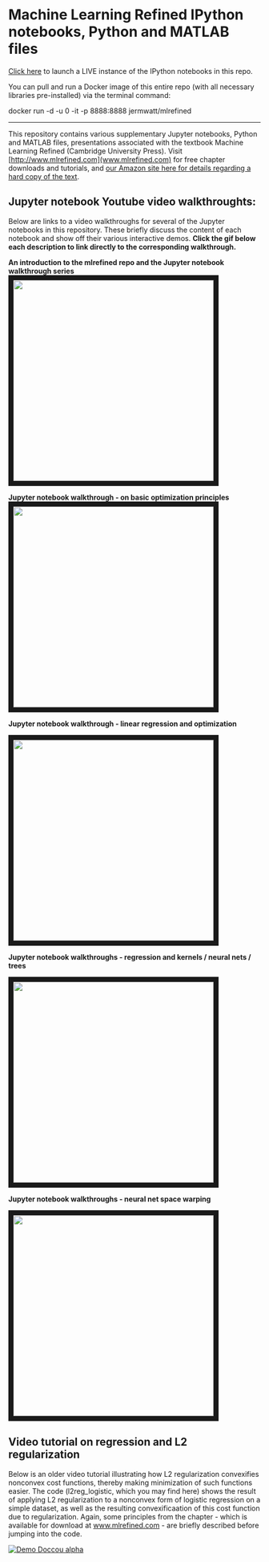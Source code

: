 # Machine Learning Refined IPython notebooks, Python and MATLAB files

[Click here](http://35.163.77.255:8000/) to launch a LIVE instance of the IPython notebooks in this repo.  

You can pull and run a Docker image of this entire repo (with all necessary libraries pre-installed) via the terminal command: 

docker run -d -u 0 -it -p 8888:8888 jermwatt/mlrefined

- - -
This repository contains various supplementary Jupyter notebooks, Python and MATLAB files, presentations associated with the textbook Machine Learning Refined (Cambridge University Press). Visit [http://www.mlrefined.com](www.mlrefined.com) for free chapter downloads and tutorials, and [our Amazon site here for details regarding a hard copy of the text](https://www.amazon.com/Machine-Learning-Refined-Foundations-Applications/dp/1107123526/ref=sr_1_1?ie=UTF8&qid=1471025359&sr=8-1&keywords=machine+learning+refined).

## Jupyter notebook Youtube video walkthroughts:

Below are links to a video walkthroughs for several of the Jupyter notebooks in this repository.  These briefly discuss the content of each notebook and show off their various interactive demos.  **Click the gif below each description to link directly to the corresponding walkthrough.**


**An introduction to the mlrefined repo and the Jupyter notebook walkthrough series**
<a href="https://www.youtube.com/watch?v=qAHp91oaPmA&list=PLP4qPrZ20QB5IjpN0iQTgCepv54yA6kVF&index=1
" target="_blank"><img src="https://j.gifs.com/g5yPoZ.gif" 
alt="" width="400" height="400" border="10" /></a>


**Jupyter notebook walkthrough - on basic optimization principles**
<a href="(https://www.youtube.com/watch?v=l248ub44TRs&index=2&list=PLP4qPrZ20QB5IjpN0iQTgCepv54yA6kVF
" target="_blank"><img src="https://j.gifs.com/vgwk1L.gif" 
alt="" width="400" height="400" border="10" /></a>


**Jupyter notebook walkthrough - linear regression and optimization**

<a href="(https://www.youtube.com/watch?v=5-QY6MCt7fo&index=3&list=PLP4qPrZ20QB5IjpN0iQTgCepv54yA6kVF
" target="_blank"><img src="https://j.gifs.com/Z4gR12.gif" 
alt="" width="400" height="400" border="10" /></a>


**Jupyter notebook walkthroughs - regression and kernels / neural nets / trees**

<a href="(https://www.youtube.com/watch?v=VITu0cHBQto&index=4&list=PLP4qPrZ20QB5IjpN0iQTgCepv54yA6kVF
" target="_blank"><img src="https://j.gifs.com/pgnP3m.gif" 
alt="" width="400" height="400" border="10" /></a>


**Jupyter notebook walkthroughs - neural net space warping**

<a href="(https://www.youtube.com/watch?v=8T56K8oou9Q&list=PLP4qPrZ20QB5IjpN0iQTgCepv54yA6kVF&index=5
" target="_blank"><img src="https://j.gifs.com/58Mg5A.gif" 
alt="" width="400" height="400" border="10" /></a>


## Video tutorial on regression and L2 regularization

Below is an older video tutorial illustrating how L2 regularization convexifies nonconvex cost functions, thereby making minimization of such functions easier.  The code (l2reg_logistic, which you may find here) shows the result of applying L2 regularization to a nonconvex form of logistic regression on a simple dataset, as well as the resulting convexificaation of this cost function due to regularization.   Again, some principles from the chapter - which is available for download at www.mlrefined.com -  are briefly described before jumping into the code.

[![Demo Doccou alpha](https://j.gifs.com/AD8OG1.gif)](https://youtu.be/ON_7wm-Qe6c)



